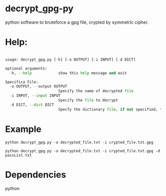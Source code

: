 # decrypt_gpg-py
python software to bruteforce a gpg file, crypted by symmetric cipher.

# Help:
```python decrypt_gpg.py --help

usage: decrypt_gpg.py [-h] [-o OUTPUT] [-i INPUT] [-d DICT]

optional arguments:
  -h, --help            show this help message and exit

Specifica File:
  -o OUTPUT, --output OUTPUT
                        Specify the name of decrypted file
  -i INPUT, --input INPUT
                        Specify the file to decrypt
  -d DICT, --dict DICT
                        Specfy the dictionary file, if not specified, the input file will be decrypted trying every combinations                     
```
                        
# Example

`python decrypt_gpg.py -o decrypted_file.txt -i crypted_file.txt.gpg`

`python decrypt_gpg.py -o decrypted_file.txt -i crypted_file.txt.gpg -d passList.txt`

                        
# Dependencies
python
                        
